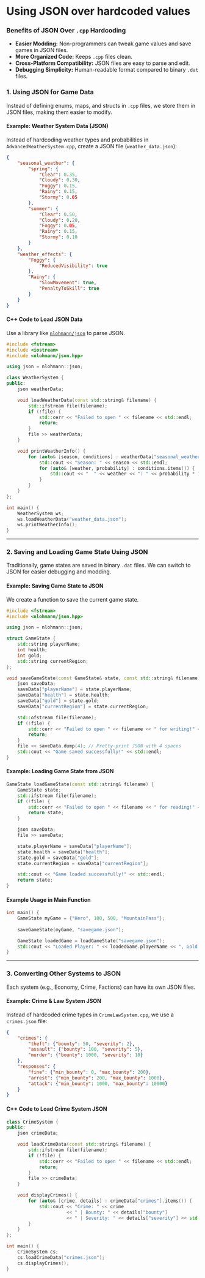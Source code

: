 # Using JSON over hardcoded values

### **Benefits of JSON Over `.cpp` Hardcoding**
- **Easier Modding:** Non-programmers can tweak game values and save games in JSON files.
- **More Organized Code:** Keeps `.cpp` files clean.
- **Cross-Platform Compatibility:** JSON files are easy to parse and edit.
- **Debugging Simplicity:** Human-readable format compared to binary `.dat` files.

### 1. **Using JSON for Game Data**
Instead of defining enums, maps, and structs in `.cpp` files, we store them in JSON files, making them easier to modify.

#### **Example: Weather System Data (JSON)**
Instead of hardcoding weather types and probabilities in `AdvancedWeatherSystem.cpp`, create a JSON file (`weather_data.json`):

```json
{
    "seasonal_weather": {
        "spring": {
            "Clear": 0.35,
            "Cloudy": 0.30,
            "Foggy": 0.15,
            "Rainy": 0.15,
            "Stormy": 0.05
        },
        "summer": {
            "Clear": 0.50,
            "Cloudy": 0.20,
            "Foggy": 0.05,
            "Rainy": 0.15,
            "Stormy": 0.10
        }
    },
    "weather_effects": {
        "Foggy": {
            "ReducedVisibility": true
        },
        "Rainy": {
            "SlowMovement": true,
            "PenaltyToSkill": true
        }
    }
}
```

#### **C++ Code to Load JSON Data**
Use a library like [`nlohmann/json`](https://github.com/nlohmann/json) to parse JSON.

```cpp
#include <fstream>
#include <iostream>
#include <nlohmann/json.hpp>

using json = nlohmann::json;

class WeatherSystem {
public:
    json weatherData;

    void loadWeatherData(const std::string& filename) {
        std::ifstream file(filename);
        if (!file) {
            std::cerr << "Failed to open " << filename << std::endl;
            return;
        }
        file >> weatherData;
    }

    void printWeatherInfo() {
        for (auto& [season, conditions] : weatherData["seasonal_weather"].items()) {
            std::cout << "Season: " << season << std::endl;
            for (auto& [weather, probability] : conditions.items()) {
                std::cout << "  " << weather << ": " << probability * 100 << "% chance" << std::endl;
            }
        }
    }
};

int main() {
    WeatherSystem ws;
    ws.loadWeatherData("weather_data.json");
    ws.printWeatherInfo();
}
```

---

### 2. **Saving and Loading Game State Using JSON**
Traditionally, game states are saved in binary `.dat` files. We can switch to JSON for easier debugging and modding.

#### **Example: Saving Game State to JSON**
We create a function to save the current game state.

```cpp
#include <fstream>
#include <nlohmann/json.hpp>

using json = nlohmann::json;

struct GameState {
    std::string playerName;
    int health;
    int gold;
    std::string currentRegion;
};

void saveGameState(const GameState& state, const std::string& filename) {
    json saveData;
    saveData["playerName"] = state.playerName;
    saveData["health"] = state.health;
    saveData["gold"] = state.gold;
    saveData["currentRegion"] = state.currentRegion;

    std::ofstream file(filename);
    if (!file) {
        std::cerr << "Failed to open " << filename << " for writing!" << std::endl;
        return;
    }
    file << saveData.dump(4); // Pretty-print JSON with 4 spaces
    std::cout << "Game saved successfully!" << std::endl;
}
```

#### **Example: Loading Game State from JSON**
```cpp
GameState loadGameState(const std::string& filename) {
    GameState state;
    std::ifstream file(filename);
    if (!file) {
        std::cerr << "Failed to open " << filename << " for reading!" << std::endl;
        return state;
    }

    json saveData;
    file >> saveData;

    state.playerName = saveData["playerName"];
    state.health = saveData["health"];
    state.gold = saveData["gold"];
    state.currentRegion = saveData["currentRegion"];

    std::cout << "Game loaded successfully!" << std::endl;
    return state;
}
```

#### **Example Usage in Main Function**
```cpp
int main() {
    GameState myGame = {"Hero", 100, 500, "MountainPass"};
    
    saveGameState(myGame, "savegame.json");

    GameState loadedGame = loadGameState("savegame.json");
    std::cout << "Loaded Player: " << loadedGame.playerName << ", Gold: " << loadedGame.gold << std::endl;
}
```

---

### 3. **Converting Other Systems to JSON**
Each system (e.g., Economy, Crime, Factions) can have its own JSON files.

#### **Example: Crime & Law System JSON**
Instead of hardcoded crime types in `CrimeLawSystem.cpp`, we use a `crimes.json` file:

```json
{
    "crimes": {
        "theft": {"bounty": 50, "severity": 2},
        "assault": {"bounty": 100, "severity": 5},
        "murder": {"bounty": 1000, "severity": 10}
    },
    "responses": {
        "fine": {"min_bounty": 0, "max_bounty": 200},
        "arrest": {"min_bounty": 200, "max_bounty": 1000},
        "attack": {"min_bounty": 1000, "max_bounty": 10000}
    }
}
```

#### **C++ Code to Load Crime System JSON**
```cpp
class CrimeSystem {
public:
    json crimeData;

    void loadCrimeData(const std::string& filename) {
        std::ifstream file(filename);
        if (!file) {
            std::cerr << "Failed to open " << filename << std::endl;
            return;
        }
        file >> crimeData;
    }

    void displayCrimes() {
        for (auto& [crime, details] : crimeData["crimes"].items()) {
            std::cout << "Crime: " << crime
                      << " | Bounty: " << details["bounty"]
                      << " | Severity: " << details["severity"] << std::endl;
        }
    }
};

int main() {
    CrimeSystem cs;
    cs.loadCrimeData("crimes.json");
    cs.displayCrimes();
}
```